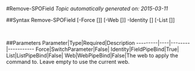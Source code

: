 #Remove-SPOField
*Topic automatically generated on: 2015-03-11*


##Syntax
    Remove-SPOField [-Force [<SwitchParameter>]] [-Web [<WebPipeBind>]] -Identity [<FieldPipeBind>] [-List [<ListPipeBind>]]

&nbsp;

##Parameters
Parameter|Type|Required|Description
---------|----|--------|-----------
Force|SwitchParameter|False|
Identity|FieldPipeBind|True|
List|ListPipeBind|False|
Web|WebPipeBind|False|The web to apply the command to. Leave empty to use the current web.
